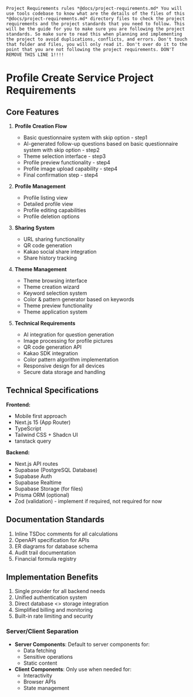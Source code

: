 `Project Requirements rules *@docs/project-requirements.md* You will use tools codebase to know what are the details of the files of this *@docs/project-requirements.md* directory files to check the project requirements and the project standards that you need to follow. This will be the guide for you to make sure you are following the project standards. So make sure to read this when planning and implementing the project to avoid duplications, conflicts, and errors. Don't touch that folder and files, you will only read it. Don't over do it to the point that you are not following the project requirements. DON'T REMOVE THIS LINE 1!!!!`

# Profile Create Service Project Requirements

## Core Features

1. **Profile Creation Flow**

   - Basic questionnaire system with skip option - step1
   - AI-generated follow-up questions based on basic questionnaire system with skip option - step2
   - Theme selection interface - step3
   - Profile preview functionality - step4
   - Profile image upload capability - step4
   - Final confirmation step - step4

2. **Profile Management**

   - Profile listing view
   - Detailed profile view
   - Profile editing capabilities
   - Profile deletion options

3. **Sharing System**

   - URL sharing functionality
   - QR code generation
   - Kakao social share integration
   - Share history tracking

4. **Theme Management**

   - Theme browsing interface
   - Theme creation wizard
   - Keyword selection system
   - Color & pattern generator based on keywords
   - Theme preview functionality
   - Theme application system

5. **Technical Requirements**
   - AI integration for question generation
   - Image processing for profile pictures
   - QR code generation API
   - Kakao SDK integration
   - Color pattern algorithm implementation
   - Responsive design for all devices
   - Secure data storage and handling

## Technical Specifications

**Frontend:**

- Mobile first approach
- Next.js 15 (App Router)
- TypeScript
- Tailwind CSS + Shadcn UI
- tanstack query

**Backend:**

- Next.js API routes
- Supabase (PostgreSQL Database)
- Supabase Auth
- Supabase Realtime
- Supabase Storage (for files)
- Prisma ORM (optional)
- Zod (validation) - implement if required, not required for now

## Documentation Standards

1. Inline TSDoc comments for all calculations
2. OpenAPI specification for APIs
3. ER diagrams for database schema
4. Audit trail documentation
5. Financial formula registry

## Implementation Benefits

1. Single provider for all backend needs
2. Unified authentication system
3. Direct database <> storage integration
4. Simplified billing and monitoring
5. Built-in rate limiting and security

### Server/Client Separation

- **Server Components**: Default to server components for:
  - Data fetching
  - Sensitive operations
  - Static content
- **Client Components**: Only use when needed for:
  - Interactivity
  - Browser APIs
  - State management
